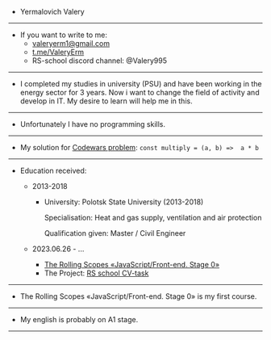 + Yermalovich Valery
__________________

+ If you want to write to me: 
  * valeryerm1@gmail.com
  * [t.me/ValeryErm](https://t.me/valeryerm)
  * RS-school discord channel: @Valery995
______  ________________

+ I completed my studies in university (PSU) and have been working in the energy sector for 3 years. Now i want to change the field of activity and develop in IT. My desire to learn will help me in this.
________
+ Unfortunately I have no programming skills.
___________

+ My solution for [Codewars problem](https://www.codewars.com/kata/50654ddff44f800200000004/train/javascript):
``const multiply = (a, b) =>  a * b``
_______
+ Education received: 
  - 2013-2018
     * University: Polotsk State University (2013-2018)

       Specialisation: Heat and gas supply, ventilation and air protection

       Qualification given: Master / Civil Engineer
  - 2023.06.26 - ...
        
      * [The Rolling Scopes  «JavaScript/Front-end. Stage 0»](https://rs.school/js-stage0/)    
      * The Project: [RS school CV-task](https://github.com/Valery995/rsschool-cv/blob/gh-pages/cv.md)
________

+ The Rolling Scopes  «JavaScript/Front-end. Stage 0» is my first course. 
____________

+ My english is probably on A1 stage. 
___________







